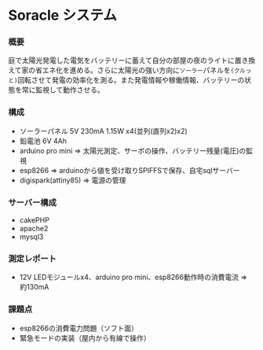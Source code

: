 # Soracle システム

### 概要
庭で太陽光発電した電気をバッテリーに蓄えて自分の部屋の夜のライトに置き換えて家の省エネ化を進める。さらに太陽光の強い方向に`ソーラー`パネルを`(クルっと)`回転させて発電の効率化を測る。また発電情報や稼働情報、バッテリーの状態を常に監視して動作させる。

### 構成
* ソーラーパネル 5V 230mA 1.15W x4(並列(直列x2)x2)
* 鉛電池 6V 4Ah
* arduino pro mini => 太陽光測定、サーボの操作、バッテリー残量(電圧)の監視
* esp8266 => arduinoから値を受け取りSPIFFSで保存、自宅sqlサーバー
* digispark(attiny85) => 電源の管理

### サーバー構成
* cakePHP
* apache2
* mysql3

### 測定レポート
* 12V LEDモジュールx4、arduino pro mini、esp8266動作時の消費電流 => 約130mA

### 課題点
* esp8266の消費電力問題（ソフト面）
* 緊急モードの実装（屋内から有線で操作）
